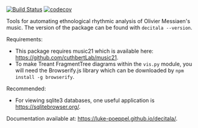[![Build Status](https://travis-ci.com/Luke-Poeppel/decitala.svg?token=YxpxoWhsVmQpyqxLyGf3&branch=master)](https://travis-ci.com/Luke-Poeppel/decitala)
[![codecov](https://codecov.io/gh/Luke-Poeppel/decitala/branch/master/graph/badge.svg?token=YCIHA2REF1)](https://codecov.io/gh/Luke-Poeppel/decitala)

Tools for automating ethnological rhythmic analysis of Olivier Messiaen's music. The version of the package
can be found with ``decitala --version``. 

Requirements: 
- This package requires music21 which is available here:  https://github.com/cuthbertLab/music21. 
- To make Treant FragmentTree diagrams within the ``vis.py`` module, you will need the Browserify.js library which can be downloaded by ``npm install -g browserify``. 

Recommended:
- For viewing sqlite3 databases, one useful application is https://sqlitebrowser.org/. 

Documentation available at: https://luke-poeppel.github.io/decitala/.